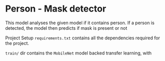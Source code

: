# Person - Mask detector
This model analyses the given model if it contains person. If a person is detected, the model then predicts if mask is present or not

Project Setup
`requirements.txt` contains all the dependencies required for the project.

`train/` dir contains the ```MobileNet``` model backed transfer learning, with 

